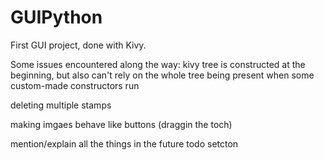 # GUIPython
First GUI project, done with Kivy.

Some issues encountered along the way:
kivy tree is constructed at the beginning, but also can't rely on the whole tree being present when some custom-made constructors run



 deleting multiple stamps




making imgaes behave like buttons (draggin the toch)

mention/explain all the things in the future todo setcton
